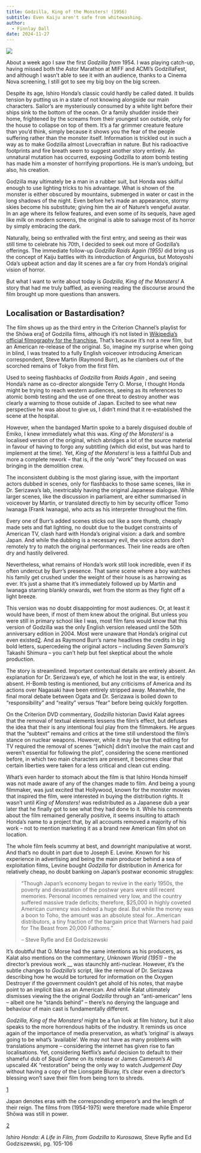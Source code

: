 ```yaml
---
title: Godzilla, King of the Monsters! (1956)
subtitle: Even Kaiju aren't safe from whitewashing.
author:
  - Finnlay Dall
date: 2024-11-27
---
```

[![](https://substackcdn.com/image/fetch/w_1456,c_limit,f_auto,q_auto:good,fl_progressive:steep/https%3A%2F%2Fsubstack-post-media.s3.amazonaws.com%2Fpublic%2Fimages%2F730a27f3-d26c-4a91-a723-260972f2e87f_1430x805.jpeg)](https://substackcdn.com/image/fetch/f_auto,q_auto:good,fl_progressive:steep/https%3A%2F%2Fsubstack-post-media.s3.amazonaws.com%2Fpublic%2Fimages%2F730a27f3-d26c-4a91-a723-260972f2e87f_1430x805.jpeg)

About a week ago I saw the first _Godzilla from_ 1954\. I was playing catch-up, having missed both the Astor Marathon at MIFF and ACMI’s GodzillaFest, and although I wasn’t able to see it with an audience, thanks to a Cinema Nova screening, I still got to see my big boy on the big screen.

Despite its age, Ishiro Honda’s classic could hardly be called dated. It builds tension by putting us in a state of not knowing alongside our main characters. Sailor’s are mysteriously consumed by a white light before their ships sink to the bottom of the ocean. Or a family shudder inside their home, frightened by the screams from their youngest son outside, only for the house to collapse on top of them. It’s a far grimmer creature feature than you’d think, simply because it shows you the fear of the people suffering rather than the monster itself. Information is trickled out in such a way as to make Godzilla almost Lovecraftian in nature. But his radioactive footprints and fire breath seem to suggest another story entirely. An unnatural mutation has occurred, exposing Godzilla to atom bomb testing has made him a monster of horrifying proportions. He is man’s undoing, but also, his creation. 

Godzilla may ultimately be a man in a rubber suit, but Honda was skilful enough to use lighting tricks to his advantage. What is shown of the monster is either obscured by mountains, submerged in water or cast in the long shadows of the night. Even before he’s made an appearance, stormy skies become his substitute; giving him the air of Nature’s vengeful avatar. In an age where its fellow features, and even some of its sequels, have aged like milk on modern screens, the original is able to salvage most of its horror by simply embracing the dark.

Naturally, being so enthralled with the first entry, and seeing as their was still time to celebrate his 70th, I decided to seek out more of Godzilla’s offerings. The immediate follow-up _Godzilla Raids Again (1955)_ did bring us the concept of Kaiju battles with its introduction of Angurius, but Motoyoshi Oda’s upbeat action and day lit scenes are a far cry from Honda’s original vision of horror. 

But what I want to write about today is _Godzilla, King of the Monsters!_ A story that had me truly baffled, as evening reading the discourse around the film brought up more questions than answers.

## Localisation or Bastardisation?

The film shows up as the third entry in the Criterion Channel’s playlist for the Shōwa era[1](https://finnwritesmovies.substack.com/p/godzilla-king-of-the-monsters-1956#footnote-1-152166996) of Godzilla films, although it’s not listed in [Wikipedia’s official filmography for the franchise.](https://en.wikipedia.org/wiki/Godzilla_\(franchise\)#Filmography) That’s because it’s not a new film, but an American re-release of the original. So, imagine my surprise when going in blind, I was treated to a fully English voiceover introducing American correspondent, Steve Martin (Raymond Burr), as he clambers out of the scorched remains of Tokyo from the first film. 

Used to seeing flashbacks of _Godzilla_ from _Raids Again_ , and seeing Honda’s name as co-director alongside Terry O. Morse, I thought Honda might be trying to reach western audiences, seeing as its references to atomic bomb testing and the use of one threat to destroy another was clearly a warning to those outside of Japan. Excited to see what new perspective he was about to give us, I didn’t mind that it re-established the scene at the hospital.

However, when the bandaged Martin spoke to a barely disguised double of Emiko, I knew immediately what this was. _King of the Monsters!_ is a localised version of the original, which abridges a lot of the source material in favour of having to forgo any subtitling (which did exist, but was hard to implement at the time). Yet, _King of the Monsters!_ is less a faithful Dub and more a complete rework – that is, if the only “work” they focused on was bringing in the demolition crew.

The inconsistent dubbing is the most glaring issue, with the important actors dubbed in scenes, only for flashbacks to those same scenes, like in Dr. Serizawa’s lab, inextricably having the original Japanese dialogue. While larger scenes, like the discussion in parliament, are either summarised in voiceover by Martin, or translated directly to him by security officer Tomo Iwanaga (Frank Iwanaga), who acts as his interpreter throughout the film.

Every one of Burr’s added scenes sticks out like a sore thumb, cheaply made sets and flat lighting, no doubt due to the budget constraints of American TV, clash hard with Honda’s original vision: a dark and sombre Japan. And while the dubbing is a necessary evil, the voice actors don’t remotely try to match the original performances. Their line reads are often dry and hastily delivered. 

Nevertheless, what remains of Honda’s work still look incredible, even if its often undercut by Burr’s presence. That same scene where a boy watches his family get crushed under the weight of their house is as harrowing as ever. It’s just a shame that it’s immediately followed up by Martin and Iwanaga starring blankly onwards, wet from the storm as they fight off a light breeze.

This version was no doubt disappointing for most audiences. Or, at least it would have been, if most of them knew about the original. But unless you were still in primary school like I was, most film fans would know that this version of Godzilla was the only English version released until the 50th anniversary edition in 2004. Most were unaware that Honda’s original cut even existed[2](https://finnwritesmovies.substack.com/p/godzilla-king-of-the-monsters-1956#footnote-2-152166996). And as Raymond Burr’s name headlines the credits in big bold letters, supercedeing the original actors – including _Seven Samurai’s_ Takashi Shimura – you can’t help but feel skeptical about the whole production.

The story is streamlined. Important contextual details are entirely absent. An explanation for Dr. Serizawa’s eye, of which he lost in the war, is entirely absent. H-Bomb testing is mentioned, but any criticisms of America and its actions over Nagasaki have been entirely stripped away. Meanwhile, the final moral debate between Ogata and Dr. Serizawa is boiled down to “responsibility” and “reality” versus “fear” before being quickly forgotten.

On the Criterion DVD commentary, _Godzilla_ historian David Kalat agrees that the removal of textual elements lessens the film’s effect, but defuses the idea that their is any intentional foul play from the filmmakers. He argues that the “subtext” remains and critics at the time still understood the film’s stance on nuclear weapons. However, while it may be true that editing for TV required the removal of scenes “[which] didn’t involve the main cast and weren’t essential for following the plot”, considering the scene mentioned before, in which two main characters are present, it becomes clear that certain liberties were taken for a less critical and clean cut ending.

What’s even harder to stomach about the film is that Ishiro Honda himself was not made aware of any of the changes made to film. And being a young filmmaker, was just excited that Hollywood, known for the monster movies that inspired the film, were interested in buying the distribution rights. It wasn’t until _King of Monsters!_ was redistributed as a Japanese dub a year later that he finally got to see what they had done to it. While his comments about the film remained generally positive, it seems insulting to attach Honda’s name to a project that, by all accounts removed a majority of his work – not to mention marketing it as a brand new American film shot on location. 

The whole film feels scummy at best, and downright manipulative at worst. And that’s no doubt in part due to Joseph E. Levine. Known for his experience in advertising and being the main producer behind a sea of exploitation films, Levine bought _Godzilla_ for distribution in America for relatively cheap, no doubt banking on Japan’s postwar economic struggles:

> “Though Japan’s economy began to revive in the early 1950s, the poverty and devastation of the postwar years were still recent memories. Personal incomes remained very low, and the country suffered massive trade deficits; therefore, $25,000 in highly coveted American currency was indeed a huge deal. But while the money was a boon to Toho, the amount was an absolute steal for…American distributors, a tiny fraction of the bargain price that Warners had paid for The Beast from 20,000 Fathoms.” 
> 
> – Steve Ryfle and Ed Godziszewski

It’s doubtful that O. Morse had the same intentions as his producers, as Kalat also mentions on the commentary, _Unknown World (1951) –_ the director’s previous work __ was staunchly anti-nuclear. However, it’s the subtle changes to _Godzilla’s_ script, like the removal of Dr. Serizawa describing how he would be tortured for information on the Oxygen Destroyer if the government couldn’t get ahold of his notes, that maybe point to an implicit bias as an American. And while Kalat ultimately dismisses viewing the the original _Godzilla_ through an “anti-american” lens – albeit one he “stands behind” – there’s no denying the language and behaviour of main cast is fundamentally different.

 _Godzilla, King of the Monsters!_ might be a fun look at film history, but it also speaks to the more horrendous habits of the industry. It reminds us once again of the importance of media preservation, as what’s ‘original’ is always going to be what’s ‘available’. We may not have as many problems with translations anymore – considering the internet has given rise to fan localisations. Yet, considering Netflix’s awful decision to default to their shameful dub of _Squid Game_ on its release or James Cameron’s AI upscaled 4K “restoration” being the only way to watch _Judgement Day_ without having a copy of the Lionsgate Bluray, it’s clear even a director’s blessing won’t save their film from being torn to shreds.

[1](https://finnwritesmovies.substack.com/p/godzilla-king-of-the-monsters-1956#footnote-anchor-1-152166996)

Japan denotes eras with the corresponding emperor’s and the length of their reign. The films from (1954-1975) were therefore made while Emperor Shōwa was still in power.

[2](https://finnwritesmovies.substack.com/p/godzilla-king-of-the-monsters-1956#footnote-anchor-2-152166996)

 _Ishiro Honda: A Life in Film, from Godzilla to Kurosawa,_ Steve Ryfle and Ed Godziszewski, pg. 105-106
